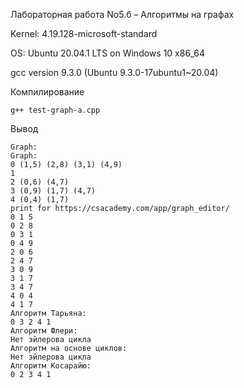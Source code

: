 Лабораторная работа No5.б – Алгоритмы на графах

Kernel: 4.19.128-microsoft-standard

OS: Ubuntu 20.04.1 LTS on Windows 10 x86_64

gcc version 9.3.0 (Ubuntu 9.3.0-17ubuntu1~20.04)

Компилирование

```linux
g++ test-graph-a.cpp
```

Вывод

```linux
Graph:
Graph:
0 (1,5) (2,8) (3,1) (4,9) 
1 
2 (0,6) (4,7) 
3 (0,9) (1,7) (4,7) 
4 (0,4) (1,7) 
print for https://csacademy.com/app/graph_editor/
0 1 5
0 2 8
0 3 1
0 4 9
2 0 6
2 4 7
3 0 9
3 1 7
3 4 7
4 0 4
4 1 7
Алгоритм Тарьяна:
0 3 2 4 1 
Алгоритм Флери:
Нет эйлерова цикла
Алгоритм на основе циклов:
Нет эйлерова цикла
Алгоритм Косарайю:
0 2 3 4 1 
```